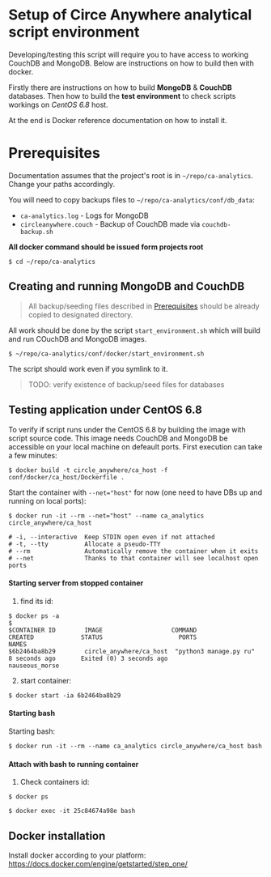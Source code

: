 # Setup of Circe Anywhere analytical script environment

Developing/testing this script will require you to have access to working CouchDB and MongoDB.
Below are instructions on how to build then with docker.

Firstly there are instructions on how to build **MongoDB** & **CouchDB** databases.
Then how to build the **test environment** to check scripts workings on 
_CentOS 6.8_ host.

At the end is Docker reference documentation on how to install it.

# Prerequisites
Documentation assumes that the project's root is in `~/repo/ca-analytics`. 
Change your paths accordingly.  

You will need to copy backups files to `~/repo/ca-analytics/conf/db_data`:
* `ca-analytics.log` - Logs for MongoDB
* `circleanywhere.couch` - Backup of CouchDB made via `couchdb-backup.sh`

**All docker command should be issued form projects root**
```
$ cd ~/repo/ca-analytics
```

## Creating and running MongoDB and CouchDB
> All backup/seeding files described in [Prerequisites](#prerequisites) should be already copied to designated directory.  

All work should be done by the script `start_environment.sh` which will build and run COuchDB and MongoDB images.
```
$ ~/repo/ca-analytics/conf/docker/start_environment.sh
```
The script should work even if you symlink to it.
> TODO: verify existence of backup/seed files for databases 

## Testing application under CentOS 6.8
To verify if script runs under the CentOS 6.8 by building the image with script source code.
This image needs CouchDB and MongoDB be accessible on your local machine on defeault ports.
First execution can take a few minutes:
```
$ docker build -t circle_anywhere/ca_host -f conf/docker/ca_host/Dockerfile .
```

Start the container with `--net="host"` for now (one need to have DBs up and running on local ports):
```
$ docker run -it --rm --net="host" --name ca_analytics circle_anywhere/ca_host

# -i, --interactive  Keep STDIN open even if not attached
# -t, --tty          Allocate a pseudo-TTY
# --rm               Automatically remove the container when it exits
# --net              Thanks to that container will see localhost open ports
```

#### Starting server from stopped container
1. find its id:

```
$ docker ps -a
$
$CONTAINER ID        IMAGE                   COMMAND                  CREATED             STATUS                     PORTS               NAMES
$6b2464ba8b29        circle_anywhere/ca_host  "python3 manage.py ru"   8 seconds ago       Exited (0) 3 seconds ago                       nauseous_morse
```

2. start container:
```
$ docker start -ia 6b2464ba8b29
```

#### Starting bash
Starting bash:
```
$ docker run -it --rm --name ca_analytics circle_anywhere/ca_host bash
```

#### Attach with bash to running container
1. Check containers id:
```
$ docker ps

$ docker exec -it 25c84674a98e bash
```

## Docker installation
Install docker according to your platform: https://docs.docker.com/engine/getstarted/step_one/
